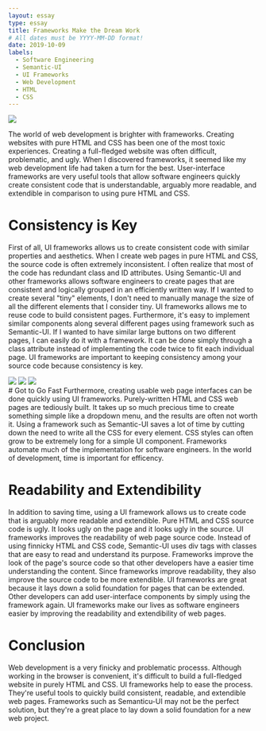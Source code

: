 ```yaml
---
layout: essay
type: essay
title: Frameworks Make the Dream Work
# All dates must be YYYY-MM-DD format!
date: 2019-10-09
labels:
  - Software Engineering
  - Semantic-UI
  - UI Frameworks
  - Web Development
  - HTML
  - CSS
---
```

<img class="ui centered image" src="https://hackernoon.com/hn-images/1*ruk9c2uz62aEdb8Nm5PWHw.jpeg">

The world of web development is brighter with frameworks. Creating websites with pure HTML and CSS has been one of the most toxic experiences. Creating a full-fledged website was often difficult, problematic, and ugly. When I discovered frameworks, it seemed like my web development life had taken a turn for the best. User-interface frameworks are very useful tools that allow software engineers quickly create consistent code that is understandable, arguably more readable, and extendible in comparison to using pure HTML and CSS.

# Consistency is Key
First of all, UI frameworks allows us to create consistent code with similar properties and aesthetics. When I create web pages in pure HTML and CSS, the source code is often extremely inconsistent. I often realize that most of the code has redundant class and ID attributes. Using Semantic-UI and other frameworks allows software engineers to create pages that are consistent and logically grouped in an efficiently written way. If I wanted to create several "tiny" elements, I don't need to manually manage the size of all the different elements that I consider tiny. UI frameworks allows me to reuse code to build consistent pages. Furthermore, it's easy to implement similar components along several different pages using framework such as Semantic-UI. If I wanted to have similar large buttons on two different pages, I can easily do it with a framework. It can be done simply through a class attribute instead of implementing the code twice to fit each individual page. UI frameworks are important to keeping consistency among your source code because consistency is key.  

<div class="ui images">
<img class="ui small image" src="https://dab1nmslvvntp.cloudfront.net/wp-content/uploads/2016/04/1461315888semantic.png">
<img class="ui small image" src="https://philiaweb.com/uploads/image/foundation-zurb.png">
<img class="ui small image" src="https://miro.medium.com/max/1024/1*9HanDsRU11ZMsgDGJwN96w.png">
</div>
# Got to Go Fast
Furthermore, creating usable web page interfaces can be done quickly using UI frameworks. Purely-written HTML and CSS web pages are tediously built. It takes up so much precious time to create something simple like a dropdown menu, and the results are often not worth it. Using a framework such as Semantic-UI saves a lot of time by cutting down the need to write all the CSS for every element. CSS styles can often grow to be extremely long for a simple UI component. Frameworks automate much of the implementation for software engineers. In the world of development, time is important for efficency. 

# Readability and Extendibility
In addition to saving time, using a UI framework allows us to create code that is arguably more readable and extendible. Pure HTML and CSS source code is ugly. It looks ugly on the page and it looks ugly in the source. UI frameworks improves the readability of web page source code. Instead of using finnicky HTML and CSS code, Semantic-UI uses div tags with classes that are easy to read and understand its purpose. Frameworks improve the look of the page's source code so that other developers have a easier time understanding the content. Since frameworks improve readability, they also improve the source code to be more extendible. UI frameworks are great because it lays down a solid foundation for pages that can be extended. Other developers can add user-interface components by simply using the framework again. UI frameworks make our lives as software engineers easier by improving the readability and extendibility of web pages.

# Conclusion
Web development is a very finicky and problematic processs. Although working in the browser is convenient, it's difficult to build a full-fledged website in purely HTML and CSS. UI frameworks help to ease the process. They're useful tools to quickly build consistent, readable, and extendible web pages. Frameworks such as Semanticu-UI may not be the perfect solution, but they're a great place to lay down a solid foundation for a new web project. 
